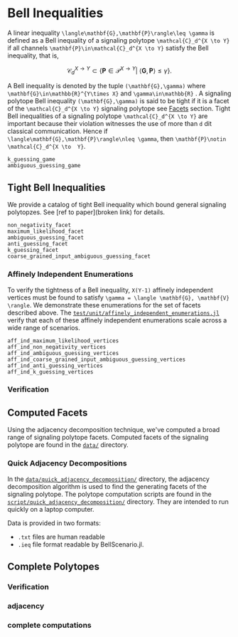 # Bell Inequalities

A linear inequality ``\langle\mathbf{G},\mathbf{P}\rangle\leq \gamma`` is defined as a Bell inequality of
a signaling polytope ``\mathcal{C}_d^{X \to Y}`` if all channels ``\mathbf{P}\in\mathcal{C}_d^{X \to Y}``
satisfy the Bell inequality, that is,

```math
    \mathcal{C}_d^{X \to Y}\subset \{\mathbf{P}\in\mathcal{P}^{X \to Y}|\; \langle\mathbf{G},\mathbf{P}\rangle\leq \gamma \}.
```

A Bell inequality is  denoted by the tuple ``(\mathbf{G},\gamma)`` where ``\mathbf{G}\in\mathbb{R}^{Y\times X}``
and ``\gamma\in\mathbb{R}`` .
A signaling polytope Bell inequality ``(\mathbf{G},\gamma)`` is said to be tight
if it is a facet of the  ``\mathcal{C}_d^{X \to Y}`` signaling polytope see [Facets](@ref) section.
Tight Bell inequalities of a signaling polytope ``\mathcal{C}_d^{X \to Y}`` are
important because their violation witnesses the use of more than  ``d`` dit classical
communication.
Hence if ``\langle\mathbf{G},\mathbf{P}\rangle\nleq \gamma``, then ``\mathbf{P}\notin \mathcal{C}_d^{X \to  Y}``.

```@docs
k_guessing_game
ambiguous_guessing_game
```

## Tight Bell Inequalities

We provide a catalog of tight Bell inequality which bound general signaling polytopzes.
See [ref to paper](broken link) for details.

```@docs
non_negativity_facet
maximum_likelihood_facet
ambiguous_guessing_facet
anti_guessing_facet
k_guessing_facet
coarse_grained_input_ambiguous_guessing_facet
```

### Affinely Independent Enumerations

To verify the tightness of a Bell inequality, ``X(Y-1)`` affinely independent
vertices must be found to satisfy ``\gamma = \langle \mathbf{G}, \mathbf{V} \rangle``.
We demonstrate these enumerations for the set of facets described above.
The [`test/unit/affinely_independent_enumerations.jl`](https://github.com/ChitambarLab/SignalingDimension.jl/blob/master/test/unit/affinely_independent_enumerations.jl)
verify that each of these affinely independent enumerations scale across a wide range of scenarios.

```@docs
aff_ind_maximum_likelihood_vertices
aff_ind_non_negativity_vertices
aff_ind_ambiguous_guessing_vertices
aff_ind_coarse_grained_input_ambiguous_guessing_vertices
aff_ind_anti_guessing_vertices
aff_ind_k_guessing_vertices
```

### Verification




## Computed Facets

Using the adjacency decomposition technique, we've computed a broad range of signaling polytope facets.
Computed facets of the signaling polytope are found in the [`data/`](https://github.com/ChitambarLab/SignalingDimension.jl/tree/master/data)
directory.

### Quick Adjacency Decompositions

In the [`data/quick_adjacency_decomposition/`](https://github.com/ChitambarLab/SignalingDimension.jl/tree/master/data/quick_adjacency_decomposition)
directory, the adjacency decomposition algorithm is used to find the generating facets of the signaling polytope.
The polytope computation scripts are found in the [`script/quick_adjacency_decomposition/`](https://github.com/ChitambarLab/SignalingDimension.jl/tree/master/script/quick_adjacency_decomposition) directory. They are intended to run quickly on a laptop computer.

Data is provided in two formats:
* `.txt` files are human readable
* `.ieq` file format readable by BellScenario.jl.

## Complete Polytopes

### Verification

### adjacency

### complete computations
